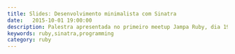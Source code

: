 ```yaml
---
title: Slides: Desenvolvimento minimalista com Sinatra
date:   2015-10-01 19:00:00
description: Palestra apresentada no primeiro meetup Jampa Ruby, dia 19 de Setembro
keywords: ruby,sinatra,programming
category: ruby
---
```


<script async class="speakerdeck-embed" data-id="faeaaf4abf184e63b444766bae50fb1b" data-ratio="1.33333333333333" src="//speakerdeck.com/assets/embed.js"></script>
